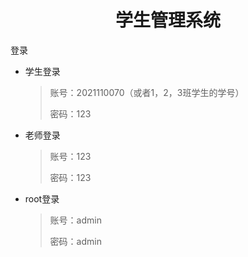 <center><h1> 学生管理系统
</center>

登录

* 学生登录

  > 账号：2021110070（或者1，2，3班学生的学号）
  >
  > 密码：123

* 老师登录

  > 账号：123
  >
  > 密码：123

* root登录

  > 账号：admin
  >
  > 密码：admin

